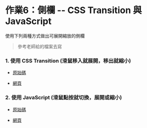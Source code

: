 # 作業6：側欄 -- CSS Transition 與 JavaScript
使用下列兩種方式做出可展開縮放的側欄
> 參考老師給的檔案去寫
### 1. 使用 CSS Transition (滑鼠移入就展開，移出就縮小)
- [原始碼](https://github.com/HJH60/wp/blob/master/hw6_0412_w8/CSS%20_Transitions.html)

- [網頁](https://hjh60.github.io/wp/hw6_0412_w8/CSS%20_Transitions.html)

### 2. 使用 JavaScript (滑鼠點按就切換，展開或縮小)
- [原始碼](https://github.com/HJH60/wp/blob/master/hw6_0412_w8/JavaScript.html)

- [網頁](https://hjh60.github.io/wp/hw6_0412_w8/JavaScript.html) 
